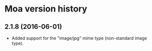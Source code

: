 # Moa version history

## 2.1.8 (2016-06-01)

* Added support for the "image/jpg" mime type (non-standard image type).
